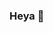 ### Heya 👋

<!--
**iamsadiqshaik1/iamsadiqshaik1** is a ✨ _special_ ✨ repository because its `README.md` (this file) appears on your GitHub profile.
- 🐍 Pythoneer
- 💻 I.O.T Enthusiast
- 🕸 Learning WEB Develpoment
-Rookie M.L
</body>

-->
